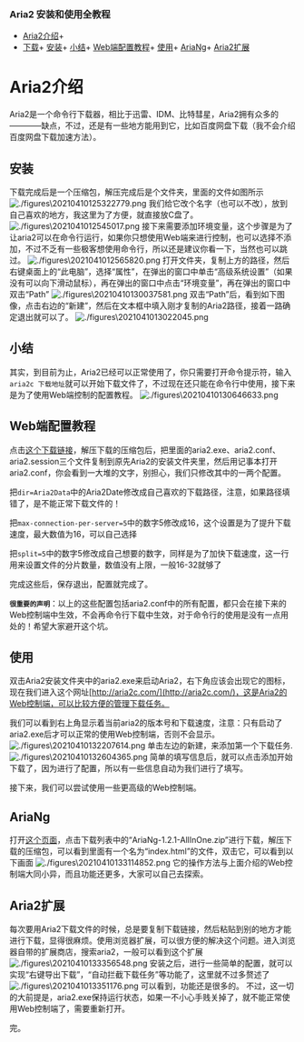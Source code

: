 




### Aria2 安装和使用全教程


+ [Aria2介绍](#Aria2_2)+ 
+ [下载](#_5)+ [安装](#_12)+ [小结](#_23)+ [Web端配置教程](#Web_28)+ [使用](#_41)+ [AriaNg](#AriaNg_53)+ [Aria2扩展](#Aria2_58)







# Aria2介绍


Aria2是一个命令行下载器，相比于迅雷、IDM、比特彗星，Aria2拥有众多的————缺点，不过，还是有一些地方能用到它，比如百度网盘下载（我不会介绍百度网盘下载加速方法）。





## 安装


下载完成后是一个压缩包，解压完成后是个文件夹，里面的文件如图所示 
![./figures\20210410125322779.png](./figures\20210410125322779.png)
 我们给它改个名字（也可以不改），放到自己喜欢的地方，我这里为了方便，就直接放C盘了。 
![./figures\2021041012545017.png](./figures\2021041012545017.png)
 接下来需要添加环境变量，这个步骤是为了让aria2可以在命令行运行，如果你只想使用Web端来进行控制，也可以选择不添加，不过不乏有一些极客想使用命令行，所以还是建议你看一下，当然也可以跳过。 
![./figures\2021041012565820.png](./figures\2021041012565820.png)
 打开文件夹，复制上方的路径，然后右键桌面上的“此电脑”，选择“属性”，在弹出的窗口中单击“高级系统设置”（如果没有可以向下滑动鼠标），再在弹出的窗口中点击“环境变量”，再在弹出的窗口中双击“Path” 
![./figures\20210410130037581.png](./figures\20210410130037581.png)
 双击“Path”后，看到如下图像，点击右边的“新建”，然后在文本框中填入刚才复制的Aria2路径，接着一路确定退出就可以了。 
![./figures\2021041013022045.png](./figures\2021041013022045.png)


## 小结


其实，到目前为止，Aria2已经可以正常使用了，你只需要打开命令提示符，输入`aria2c 下载地址`就可以开始下载文件了，不过现在还只能在命令行中使用，接下来是为了使用Web端控制的配置教程。 
![./figures\20210410130646633.png](./figures\20210410130646633.png)


## Web端配置教程


点击[这个下载链接](https://aria2c.com/archiver/aria2.zip)，解压下载的压缩包后，把里面的aria2.exe、aria2.conf、aria2.session三个文件复制到原先Aria2的安装文件夹里，然后用记事本打开aria2.conf，你会看到一大堆的文字，别担心，我们只修改其中的一两个配置。

把`dir=Aria2Data`中的Aria2Date修改成自己喜欢的下载路径，注意，如果路径填错了，是不能正常下载文件的！

把`max-connection-per-server=5`中的数字5修改成16，这个设置是为了提升下载速度，最大数值为16，可以自己选择

把`split=5`中的数字5修改成自己想要的数字，同样是为了加快下载速度，这一行用来设置文件的分片数量，数值没有上限，一般16-32就够了

完成这些后，保存退出，配置就完成了。

**`很重要的声明`**：以上的这些配置包括aria2.conf中的所有配置，都只会在接下来的Web控制端中生效，不会再命令行下载中生效，对于命令行的使用是没有一点用处的！希望大家避开这个坑。

## 使用


双击Aria2安装文件夹中的aria2.exe来启动Aria2，右下角应该会出现它的图标，现在我们进入这个网址[http://aria2c.com/](http://aria2c.com/)，这是Aria2的Web控制端，可以比较方便的管理下载任务。

我们可以看到右上角显示着当前aria2的版本号和下载速度，注意：只有启动了aria2.exe后才可以正常的使用Web控制端，否则不会显示。 
![./figures\20210410132207614.png](./figures\20210410132207614.png)
 单击左边的新建，来添加第一个下载任务. 
![./figures\20210410132604365.png](./figures\20210410132604365.png)
 简单的填写信息后，就可以点击添加开始下载了，因为进行了配置，所以有一些信息自动为我们进行了填写。

接下来，我们可以尝试使用一些更高级的Web控制端。

## AriaNg


打开[这个页面](https://github.com/mayswind/AriaNg/releases)，点击下载列表中的“AriaNg-1.2.1-AllInOne.zip”进行下载，解压下载的压缩包，可以看到里面有一个名为“index.html”的文件，双击它，可以看到以下画面 
![./figures\20210410133114852.png](./figures\20210410133114852.png)
 它的操作方法与上面介绍的Web控制端大同小异，而且功能还更多，大家可以自己去探索。

## Aria2扩展


每次要用Aria2下载文件的时候，总是要复制下载链接，然后粘贴到别的地方才能进行下载，显得很麻烦。使用浏览器扩展，可以很方便的解决这个问题。进入浏览器自带的扩展商店，搜索aria2，一般可以看到这个扩展 
![./figures\20210410133356548.png](./figures\20210410133356548.png)
 安装之后，进行一些简单的配置，就可以实现“右键导出下载”，“自动拦截下载任务”等功能了，这里就不过多赘述了 
![./figures\2021041013351176.png](./figures\2021041013351176.png)
 可以看到，功能还是很多的。 不过，这一切的大前提是，aria2.exe保持运行状态，如果一不小心手贱关掉了，就不能正常使用Web控制端了，需要重新打开。

完。

